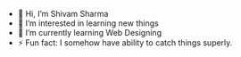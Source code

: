 - 👋 Hi, I’m Shivam Sharma
- 👀 I’m interested in learning new things
- 🌱 I’m currently learning Web Designing
- ⚡ Fun fact: I somehow have ability to catch things superly.

<!---
Shivam-1106/Shivam-1106 is a ✨ special ✨ repository because its `README.md` (this file) appears on your GitHub profile.
You can click the Preview link to take a look at your changes.
--->
